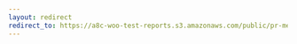```yaml
---
layout: redirect
redirect_to: https://a8c-woo-test-reports.s3.amazonaws.com/public/pr-merge/38129/e2e/index.html
---
```

